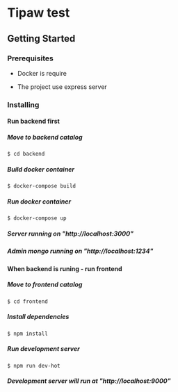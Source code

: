 # Tipaw test 

## Getting Started

### Prerequisites

- Docker is require

- The project use express server

### Installing

#### Run backend first

##### Move to backend catalog

```
$ cd backend
```

##### Build docker container

```
$ docker-compose build
```

##### Run docker container

```
$ docker-compose up
```

#####  Server running on "http://localhost:3000"
#####  Admin mongo running on "http://localhost:1234"


#### When backend is runing - run frontend

##### Move to frontend catalog

```
$ cd frontend
```

##### Install dependencies

```
$ npm install
```

##### Run development server

```
$ npm run dev-hot
```

##### Development server will run at "http://localhost:9000"



